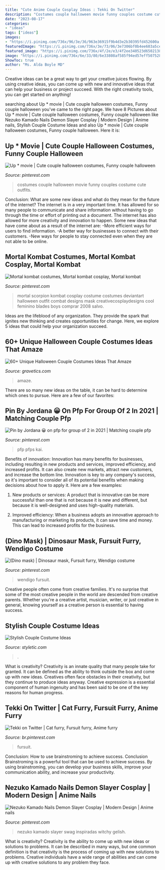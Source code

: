 ```yaml
---
title: "Cute Anime Couple Cosplay Ideas : Tekki On Twitter"
description: "Costumes couple halloween movie funny couples costume cute outfits"
date: "2023-08-17"
categories:
- "ideas"
tags: ["ideas"]
images:
- "https://i.pinimg.com/736x/96/3e/36/963e36915f9b4d3e2b30395fd452600a.jpg"
featuredImage: "https://i.pinimg.com/736x/3e/73/06/3e7306bf0b4ee603a5ce2986524c2967.jpg"
featured_image: "https://i.pinimg.com/736x/4f/2e/e3/4f2ee340523d6502138350e44d91bfab.jpg"
image: "https://i.pinimg.com/736x/6e/33/80/6e33808af585f94ed57eff507528c67a.jpg"
ShowToc: true
author: "Ms. Alda Boyle MD"
---
```



Creative ideas can be a great way to get your creative juices flowing. By using creative ideas, you can come up with new and innovative ideas that can help your business or project succeed. With the right creativity tools, you can get started on anything!

	

		
searching about Up * movie | Cute couple halloween costumes, Funny couple halloween you've came to the right page. We have 8 Pictures about Up * movie | Cute couple halloween costumes, Funny couple halloween like Nezuko Kamado Nails Demon Slayer Cosplay | Modern Design | Anime nails, Stylish Couple Costume Ideas and also Up * movie | Cute couple halloween costumes, Funny couple halloween. Here it is:
		
    
## Up * Movie | Cute Couple Halloween Costumes, Funny Couple Halloween

<img loading=lazy src="https://i.pinimg.com/736x/3e/73/06/3e7306bf0b4ee603a5ce2986524c2967.jpg" onerror="this.onerror=null;this.src='https://tse3.mm.bing.net/th?id=OIP.F-Yqs77pSLcywVitwPF3TAHaMa&amp;pid=15.1';" alt="Up * movie | Cute couple halloween costumes, Funny couple halloween">

_Source: pinterest.com_

>costumes couple halloween movie funny couples costume cute outfits. 

	

Conclusion: What are some new ideas and what do they mean for the future of the internet?
The internet is in a very important time. It has allowed for so many people to communicate and share information without having to go through the time or effort of printing out a document. The internet has also allowed for more creativity and innovation to happen. Some new ideas that have come about as a result of the internet are: 
-More efficient ways for users to find information.
-A better way for businesses to connect with their customers. 
-New ways for people to stay connected even when they are not able to be online.

    
## Mortal Kombat Costumes, Mortal Kombat Cosplay, Mortal Kombat

<img loading=lazy src="https://i.pinimg.com/736x/71/13/d8/7113d8416038274e78a1e77b1fbfd0ed.jpg" onerror="this.onerror=null;this.src='https://tse1.mm.bing.net/th?id=OIP.04zDofaF22cS4na9rpJsxgHaLR&amp;pid=15.1';" alt="Mortal kombat costumes, Mortal kombat cosplay, Mortal kombat">

_Source: pinterest.com_

>mortal scorpion kombat cosplay costume costumes deviantart halloween outfit combat designs mask creativecosplaydesigns cool feminino blades boys comprar 2008 salvo. 

	

Ideas are the lifeblood of any organization. They provide the spark that ignites new thinking and creates opportunities for change. Here, we explore 5 ideas that could help your organization succeed.

    
## 60+ Unique Halloween Couple Costumes Ideas That Amaze

<img loading=lazy src="https://www.gravetics.com/wp-content/uploads/2017/07/Best-Couples-Halloween-Costumes.jpg" onerror="this.onerror=null;this.src='https://tse1.mm.bing.net/th?id=OIP.E8-37tenHOZZc3BKIJIzDQHaNK&amp;pid=15.1';" alt="60+ Unique Halloween Couple Costumes Ideas That Amaze">

_Source: gravetics.com_

>amaze. 

	

There are so many new ideas on the table, it can be hard to determine which ones to pursue. Here are a few of our favorites: 

    
## Pin By Jordana 😀 On Pfp For Group Of 2 In 2021 | Matching Couple Pfp

<img loading=lazy src="https://i.pinimg.com/736x/96/3e/36/963e36915f9b4d3e2b30395fd452600a.jpg" onerror="this.onerror=null;this.src='https://tse2.mm.bing.net/th?id=OIP.ahQRyzjPYVQyqbyUN1d7uwAAAA&amp;pid=15.1';" alt="Pin by Jordana 😀 on pfp for group of 2 in 2021 | Matching couple pfp">

_Source: pinterest.com_

>pfp pfps kai. 

	

Benefits of innovation:
Innovation has many benefits for businesses, including resulting in new products and services, improved efficiency, and increased profits. It can also create new markets, attract new customers, and increase the bottom line. Innovation is key to any company's success, so it's important to consider all of its potential benefits when making decisions about how to apply it. Here are a few examples:
1. New products or services: A product that is innovative can be more successful than one that is not because it is new and different, but because it is well-designed and uses high-quality materials.

2. Improved efficiency: When a business adopts an innovative approach to manufacturing or marketing its products, it can save time and money. This can lead to increased profits for the business.


    
## (Dino Mask) | Dinosaur Mask, Fursuit Furry, Wendigo Costume

<img loading=lazy src="https://i.pinimg.com/736x/05/3f/f7/053ff745997fb7aac294168656be5318.jpg" onerror="this.onerror=null;this.src='https://tse4.mm.bing.net/th?id=OIP.rx2DzAi91y9x2v8_nNAahQHaJ3&amp;pid=15.1';" alt="(Dino mask) | Dinosaur mask, Fursuit furry, Wendigo costume">

_Source: pinterest.com_

>wendigo fursuit. 

	

Creative people often come from creative families. It's no surprise that some of the most creative people in the world are descended from creative parents. Whether you're a creative artist, musician, writer, or just creative in general, knowing yourself as a creative person is essential to having success.

    
## Stylish Couple Costume Ideas

<img loading=lazy src="https://styletic.com/wp-content/uploads/2015/10/couple-costume-ideas/14-couple-costume-ideas.jpg" onerror="this.onerror=null;this.src='https://tse3.mm.bing.net/th?id=OIP.5eWxGIdwOPKB9GWIwHUfMAHaJ4&amp;pid=15.1';" alt="Stylish Couple Costume Ideas">

_Source: styletic.com_

>. 

	

What is creativity?
Creativity is an innate quality that many people take for granted. It can be defined as the ability to think outside the box and come up with new ideas. Creatives often face obstacles in their creativity, but they continue to produce ideas anyway. Creative expression is a essential component of human ingenuity and has been said to be one of the key reasons for human progress.

    
## Tekki On Twitter | Cat Furry, Fursuit Furry, Anime Furry

<img loading=lazy src="https://i.pinimg.com/736x/6e/33/80/6e33808af585f94ed57eff507528c67a.jpg" onerror="this.onerror=null;this.src='https://tse3.mm.bing.net/th?id=OIP.N2pCwVPWvTuowa2CXhiwoQHaJ3&amp;pid=15.1';" alt="Tekki on Twitter | Cat furry, Fursuit furry, Anime furry">

_Source: br.pinterest.com_

>fursuit. 

	

Conclusion: How to use brainstroming to achieve success.
Conclusion
Brainstroming is a powerful tool that can be used to achieve success. By using brainstroming, you can develop your business skills, improve your communication ability, and increase your productivity.

    
## Nezuko Kamado Nails Demon Slayer Cosplay | Modern Design | Anime Nails

<img loading=lazy src="https://i.pinimg.com/736x/4f/2e/e3/4f2ee340523d6502138350e44d91bfab.jpg" onerror="this.onerror=null;this.src='https://tse2.mm.bing.net/th?id=OIP.PxvqYXp1sUkQOaBcRi9vWAHaJ7&amp;pid=15.1';" alt="Nezuko Kamado Nails Demon Slayer Cosplay | Modern Design | Anime nails">

_Source: pinterest.com_

>nezuko kamado slayer swag inspiradas witchy gelish. 

	

What is creativity?
Creativity is the ability to come up with new ideas or solutions to problems. It can be described in many ways, but one common definition is that creativity is the process of coming up with new solutions to problems. Creative individuals have a wide range of abilities and can come up with creative solutions to any problem they face.


